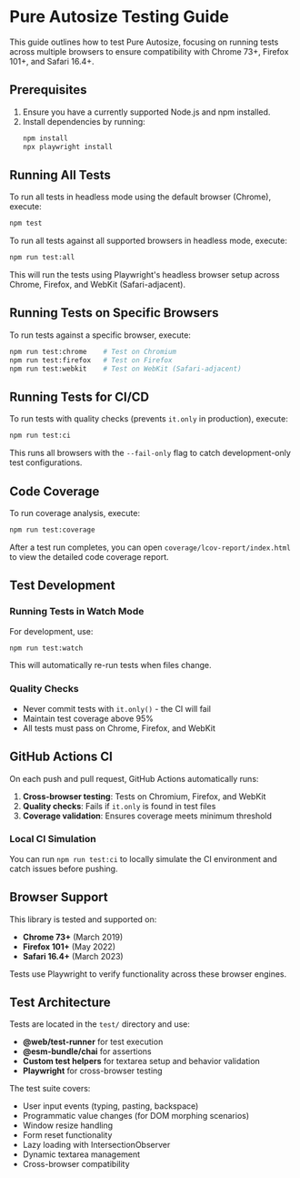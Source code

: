 # Pure Autosize Testing Guide

This guide outlines how to test Pure Autosize, focusing on running tests across multiple browsers to ensure compatibility with Chrome 73+, Firefox 101+, and Safari 16.4+.

## Prerequisites

1. Ensure you have a currently supported Node.js and npm installed.
2. Install dependencies by running:
   ```bash
   npm install
   npx playwright install
   ```

## Running All Tests

To run all tests in headless mode using the default browser (Chrome), execute:
```bash
npm test
```

To run all tests against all supported browsers in headless mode, execute:
```bash
npm run test:all
```
This will run the tests using Playwright's headless browser setup across Chrome, Firefox, and WebKit (Safari-adjacent).

## Running Tests on Specific Browsers

To run tests against a specific browser, execute:
```bash
npm run test:chrome    # Test on Chromium
npm run test:firefox   # Test on Firefox
npm run test:webkit    # Test on WebKit (Safari-adjacent)
```

## Running Tests for CI/CD

To run tests with quality checks (prevents `it.only` in production), execute:
```bash
npm run test:ci
```
This runs all browsers with the `--fail-only` flag to catch development-only test configurations.

## Code Coverage

To run coverage analysis, execute:
```bash
npm run test:coverage
```
After a test run completes, you can open `coverage/lcov-report/index.html` to view the detailed code coverage report.

## Test Development

### Running Tests in Watch Mode
For development, use:
```bash
npm run test:watch
```
This will automatically re-run tests when files change.

### Quality Checks
- Never commit tests with `it.only()` - the CI will fail
- Maintain test coverage above 95%
- All tests must pass on Chrome, Firefox, and WebKit

## GitHub Actions CI

On each push and pull request, GitHub Actions automatically runs:

1. **Cross-browser testing**: Tests on Chromium, Firefox, and WebKit
2. **Quality checks**: Fails if `it.only` is found in test files
3. **Coverage validation**: Ensures coverage meets minimum threshold

### Local CI Simulation
You can run `npm run test:ci` to locally simulate the CI environment and catch issues before pushing.

## Browser Support

This library is tested and supported on:
- **Chrome 73+** (March 2019)
- **Firefox 101+** (May 2022)
- **Safari 16.4+** (March 2023)

Tests use Playwright to verify functionality across these browser engines.

## Test Architecture

Tests are located in the `test/` directory and use:
- **@web/test-runner** for test execution
- **@esm-bundle/chai** for assertions
- **Custom test helpers** for textarea setup and behavior validation
- **Playwright** for cross-browser testing

The test suite covers:
- User input events (typing, pasting, backspace)
- Programmatic value changes (for DOM morphing scenarios)
- Window resize handling
- Form reset functionality
- Lazy loading with IntersectionObserver
- Dynamic textarea management
- Cross-browser compatibility
